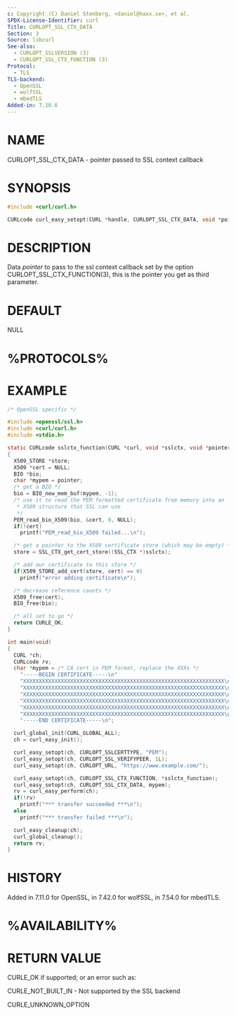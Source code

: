```yaml
---
c: Copyright (C) Daniel Stenberg, <daniel@haxx.se>, et al.
SPDX-License-Identifier: curl
Title: CURLOPT_SSL_CTX_DATA
Section: 3
Source: libcurl
See-also:
  - CURLOPT_SSLVERSION (3)
  - CURLOPT_SSL_CTX_FUNCTION (3)
Protocol:
  - TLS
TLS-backend:
  - OpenSSL
  - wolfSSL
  - mbedTLS
Added-in: 7.10.6
---
```


# NAME

CURLOPT_SSL_CTX_DATA - pointer passed to SSL context callback

# SYNOPSIS

~~~c
#include <curl/curl.h>

CURLcode curl_easy_setopt(CURL *handle, CURLOPT_SSL_CTX_DATA, void *pointer);
~~~

# DESCRIPTION

Data *pointer* to pass to the ssl context callback set by the option
CURLOPT_SSL_CTX_FUNCTION(3), this is the pointer you get as third
parameter.

# DEFAULT

NULL

# %PROTOCOLS%

# EXAMPLE

~~~c
/* OpenSSL specific */

#include <openssl/ssl.h>
#include <curl/curl.h>
#include <stdio.h>

static CURLcode sslctx_function(CURL *curl, void *sslctx, void *pointer)
{
  X509_STORE *store;
  X509 *cert = NULL;
  BIO *bio;
  char *mypem = pointer;
  /* get a BIO */
  bio = BIO_new_mem_buf(mypem, -1);
  /* use it to read the PEM formatted certificate from memory into an
   * X509 structure that SSL can use
   */
  PEM_read_bio_X509(bio, &cert, 0, NULL);
  if(!cert)
    printf("PEM_read_bio_X509 failed...\n");

  /* get a pointer to the X509 certificate store (which may be empty) */
  store = SSL_CTX_get_cert_store((SSL_CTX *)sslctx);

  /* add our certificate to this store */
  if(X509_STORE_add_cert(store, cert) == 0)
    printf("error adding certificate\n");

  /* decrease reference counts */
  X509_free(cert);
  BIO_free(bio);

  /* all set to go */
  return CURLE_OK;
}

int main(void)
{
  CURL *ch;
  CURLcode rv;
  char *mypem = /* CA cert in PEM format, replace the XXXs */
    "-----BEGIN CERTIFICATE-----\n"
    "XXXXXXXXXXXXXXXXXXXXXXXXXXXXXXXXXXXXXXXXXXXXXXXXXXXXXXXXXXXXXXXX\n"
    "XXXXXXXXXXXXXXXXXXXXXXXXXXXXXXXXXXXXXXXXXXXXXXXXXXXXXXXXXXXXXXXX\n"
    "XXXXXXXXXXXXXXXXXXXXXXXXXXXXXXXXXXXXXXXXXXXXXXXXXXXXXXXXXXXXXXXX\n"
    "XXXXXXXXXXXXXXXXXXXXXXXXXXXXXXXXXXXXXXXXXXXXXXXXXXXXXXXXXXXXXXXX\n"
    "XXXXXXXXXXXXXXXXXXXXXXXXXXXXXXXXXXXXXXXXXXXXXXXXXXXXXXXXXXXXXXXX\n"
    "XXXXXXXXXXXXXXXXXXXXXXXXXXXXXXXXXXXXXXXXXXXXXXXXXXXXXXXXXXXXXXXX\n"
    "-----END CERTIFICATE-----\n";

  curl_global_init(CURL_GLOBAL_ALL);
  ch = curl_easy_init();

  curl_easy_setopt(ch, CURLOPT_SSLCERTTYPE, "PEM");
  curl_easy_setopt(ch, CURLOPT_SSL_VERIFYPEER, 1L);
  curl_easy_setopt(ch, CURLOPT_URL, "https://www.example.com/");

  curl_easy_setopt(ch, CURLOPT_SSL_CTX_FUNCTION, *sslctx_function);
  curl_easy_setopt(ch, CURLOPT_SSL_CTX_DATA, mypem);
  rv = curl_easy_perform(ch);
  if(!rv)
    printf("*** transfer succeeded ***\n");
  else
    printf("*** transfer failed ***\n");

  curl_easy_cleanup(ch);
  curl_global_cleanup();
  return rv;
}
~~~

# HISTORY

Added in 7.11.0 for OpenSSL, in 7.42.0 for wolfSSL, in 7.54.0 for mbedTLS.

# %AVAILABILITY%

# RETURN VALUE

CURLE_OK if supported; or an error such as:

CURLE_NOT_BUILT_IN - Not supported by the SSL backend

CURLE_UNKNOWN_OPTION

